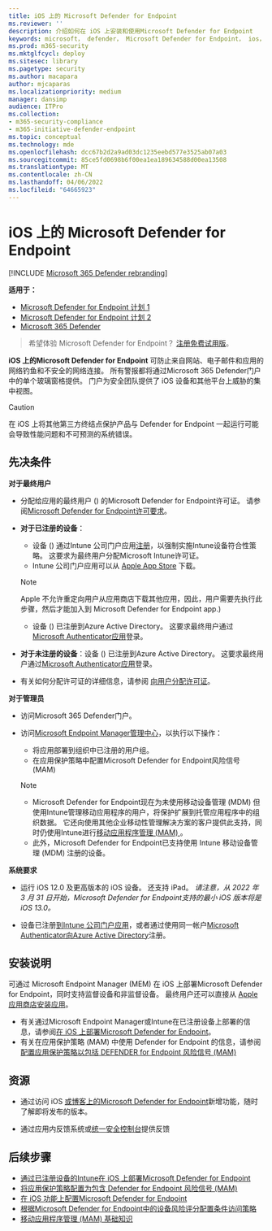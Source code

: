 ```yaml
---
title: iOS 上的 Microsoft Defender for Endpoint
ms.reviewer: ''
description: 介绍如何在 iOS 上安装和使用Microsoft Defender for Endpoint
keywords: microsoft， defender， Microsoft Defender for Endpoint， ios， 概述， 安装， 部署， 卸载， intune
ms.prod: m365-security
ms.mktglfcycl: deploy
ms.sitesec: library
ms.pagetype: security
ms.author: macapara
author: mjcaparas
ms.localizationpriority: medium
manager: dansimp
audience: ITPro
ms.collection:
- m365-security-compliance
- m365-initiative-defender-endpoint
ms.topic: conceptual
ms.technology: mde
ms.openlocfilehash: dcc67b2d2a9ad03dc1235eebd577e3525ab07a03
ms.sourcegitcommit: 85ce5fd0698b6f00ea1ea189634588d00ea13508
ms.translationtype: MT
ms.contentlocale: zh-CN
ms.lasthandoff: 04/06/2022
ms.locfileid: "64665923"
---
```

# <a name="microsoft-defender-for-endpoint-on-ios"></a>iOS 上的 Microsoft Defender for Endpoint

[!INCLUDE [Microsoft 365 Defender rebranding](../../includes/microsoft-defender.md)]

**适用于：**
- [Microsoft Defender for Endpoint 计划 1](https://go.microsoft.com/fwlink/p/?linkid=2154037)
- [Microsoft Defender for Endpoint 计划 2](https://go.microsoft.com/fwlink/p/?linkid=2154037)
- [Microsoft 365 Defender](https://go.microsoft.com/fwlink/?linkid=2118804)

> 希望体验 Microsoft Defender for Endpoint？ [注册免费试用版](https://signup.microsoft.com/create-account/signup?products=7f379fee-c4f9-4278-b0a1-e4c8c2fcdf7e&ru=https://aka.ms/MDEp2OpenTrial?ocid=docs-wdatp-exposedapis-abovefoldlink)。

**iOS 上的Microsoft Defender for Endpoint** 可防止来自网站、电子邮件和应用的网络钓鱼和不安全的网络连接。 所有警报都将通过Microsoft 365 Defender门户中的单个玻璃窗格提供。 门户为安全团队提供了 iOS 设备和其他平台上威胁的集中视图。

> [!CAUTION]
> 在 iOS 上将其他第三方终结点保护产品与 Defender for Endpoint 一起运行可能会导致性能问题和不可预测的系统错误。

## <a name="pre-requisites"></a>先决条件

**对于最终用户**

- 分配给应用的最终用户 () 的Microsoft Defender for Endpoint许可证。 请参阅[Microsoft Defender for Endpoint许可要求](/microsoft-365/security/defender-endpoint/minimum-requirements#licensing-requirements)。

- **对于已注册的设备**：
    - 设备 () 通过Intune 公司门户应用[注册](/mem/intune/user-help/enroll-your-device-in-intune-ios)，以强制实施Intune设备符合性策略。 这要求为最终用户分配Microsoft Intune许可证。
    - Intune 公司门户应用可以从 [Apple App Store](https://apps.apple.com/us/app/intune-company-portal/id719171358) 下载。
    
    >[!NOTE]
    >Apple 不允许重定向用户从应用商店下载其他应用，因此，用户需要先执行此步骤，然后才能加入到 Microsoft Defender for Endpoint app.) 
    
    - 设备 () 已注册到Azure Active Directory。 这要求最终用户通过[Microsoft Authenticator应用](https://apps.apple.com/app/microsoft-authenticator/id983156458)登录。

- **对于未注册的设备**：设备 () 已注册到Azure Active Directory。 这要求最终用户通过[Microsoft Authenticator应用](https://apps.apple.com/app/microsoft-authenticator/id983156458)登录。

- 有关如何分配许可证的详细信息，请参阅 [向用户分配许可证](/azure/active-directory/users-groups-roles/licensing-groups-assign)。

**对于管理员**

- 访问Microsoft 365 Defender门户。

- 访问[Microsoft Endpoint Manager管理中心](https://go.microsoft.com/fwlink/?linkid=2109431)，以执行以下操作：
   - 将应用部署到组织中已注册的用户组。
   - 在应用保护策略中配置Microsoft Defender for Endpoint风险信号 (MAM) 


    > [!NOTE]
    > - Microsoft Defender for Endpoint现在为未使用移动设备管理 (MDM) 但使用Intune管理移动应用程序的用户，将保护扩展到托管应用程序中的组织数据。 它还向使用其他企业移动性管理解决方案的客户提供此支持，同时仍使用Intune进行[移动应用程序管理 (MAM) ](/mem/intune/apps/mam-faq)。
    > - 此外，Microsoft Defender for Endpoint已支持使用 Intune 移动设备管理 (MDM) 注册的设备。  

**系统要求**

- 运行 iOS 12.0 及更高版本的 iOS 设备。 还支持 iPad。 *请注意，从 2022 年 3 月 31 日开始，Microsoft Defender for Endpoint支持的最小 iOS 版本将是 iOS 13.0。*

- 设备已注册[到Intune 公司门户应用](https://apps.apple.com/us/app/intune-company-portal/id719171358)，或者通过使用同一帐户[Microsoft Authenticator向Azure Active Directory](https://apps.apple.com/app/microsoft-authenticator/id983156458)注册。

## <a name="installation-instructions"></a>安装说明

可通过 Microsoft Endpoint Manager (MEM) 在 iOS 上部署Microsoft Defender for Endpoint，同时支持监督设备和非监督设备。 最终用户还可以直接从 [Apple 应用商店安装应用](https://aka.ms/mdatpiosappstore)。

- 有关通过Microsoft Endpoint Manager或Intune在已注册设备上部署的信息，请参阅[在 iOS 上部署Microsoft Defender for Endpoint](ios-install.md)。
- 有关在应用保护策略 (MAM) 中使用 Defender for Endpoint 的信息，请参阅 [配置应用保护策略以包括 DEFENDER for Endpoint 风险信号 (MAM) ](ios-install-unmanaged.md)

## <a name="resources"></a>资源

- 通过访问 iOS [或博客](https://techcommunity.microsoft.com/t5/microsoft-defender-atp/bg-p/MicrosoftDefenderATPBlog/label-name/iOS)[上的Microsoft Defender for Endpoint](ios-whatsnew.md)新增功能，随时了解即将发布的版本。

- 通过应用内反馈系统或[统一安全控制台](https://security.microsoft.com)提供反馈

## <a name="next-steps"></a>后续步骤

- [通过已注册设备的Intune在 iOS 上部署Microsoft Defender for Endpoint](ios-install.md)
- [将应用保护策略配置为包含 Defender for Endpoint 风险信号 (MAM) ](ios-install-unmanaged.md)
- [在 iOS 功能上配置Microsoft Defender for Endpoint](ios-configure-features.md)
- [根据Microsoft Defender for Endpoint中的设备风险评分配置条件访问策略](ios-configure-features.md#conditional-access-with-defender-for-endpoint-on-ios)
- [移动应用程序管理 (MAM) 基础知识](/mem/intune/apps/app-management#mobile-application-management-mam-basics)
